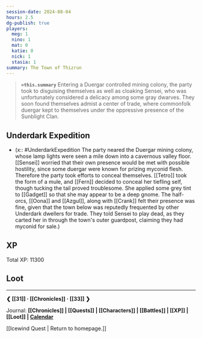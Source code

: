 ```yaml
---
session-date: 2024-08-04
hours: 2.5
dg-publish: true
players:
  meg: 1
  nino: 1
  mat: 0
  katie: 0
  nick: 1
  stasia: 1
summary: The Town of Thizrun
---
```


> **`=this.summary`**
> Entering a Duergar controlled mining colony, the party took to disguising themselves as well as cloaking Sensei, who was unfortunately considered a delicacy among some gray dwarves. They soon found themselves admist a center of trade, where commonfolk duergar kept to themselves under the oppressive presence of the Sunblight Clan.

## Underdark Expedition
- (x:: #UnderdarkExpedition  The party neared the Duergar mining colony, whose lamp lights were seen a mile down into a cavernous valley floor. [[Sensei]] worried that their own presence would be met with possible hostility, since some duergar were known for prizing myconid flesh. Therefore the party took efforts to conceal themselves. [[Tetro]] took the form of a mule, and [[Fern]] decided to conceal her tiefling self, though tucking the tail proved troublesome. She applied some grey tint to [[Gadget]] so that she may appear to be a deep gnome. The half-orcs, [[Oona]] and [[Azgul]], along with [[Crank]] felt their presence was fine, given that the town below was reputedly frequented by other Underdark dwellers for trade. They told Sensei to play dead, as they carted her in through the town's outer guardpost, claiming they had myconid for sale.)

## XP
Total XP: 11300

## Loot


---
**❮ [[31]] · [[Chronicles]] ·  [[33]] ❯**

Journal: **[[Chronicles]] | [[Quests]] |  [[Characters]] | [[Battles]] | [[XP]] | [[Loot]] | [Calendar](https://app.fantasy-calendar.com/calendars/38f9e3f5098bac1f655a4fb4241f35eb)**

[[Icewind Quest | Return to homepage.]]